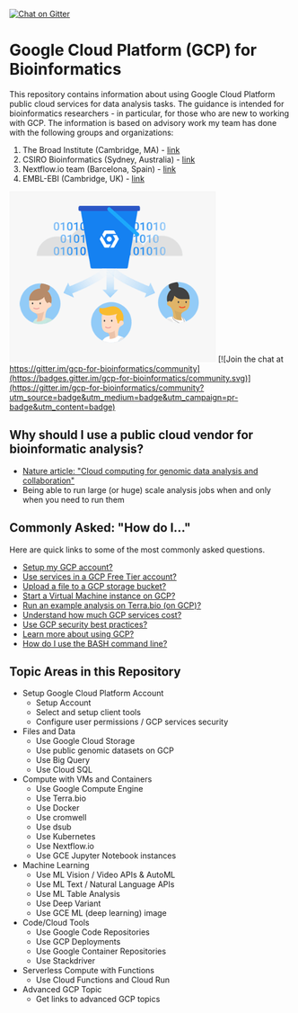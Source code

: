 [![Chat on Gitter](https://img.shields.io/gitter/room/gcp-for-bioinformatics/nextflow.svg?colorB=26af64&style=popout)](https://gitter.im/gcp-for-bioinformatics)

# Google Cloud Platform (GCP) for Bioinformatics
This repository contains information about using Google Cloud Platform public cloud services for data analysis tasks.  The guidance is intended for bioinformatics researchers - in particular, for those who are new to working with GCP.  The information is based on advisory work my team has done with the following groups and organizations:

1) The Broad Institute (Cambridge, MA) - [link](https://www.broadinstitute.org)
2) CSIRO Bioinformatics (Sydney, Australia) - [link](https://bioinformatics.csiro.au/)
3) Nextflow.io team (Barcelona, Spain) - [link](https://www.nextflow.io/about-us.html)
4) EMBL-EBI (Cambridge, UK) - [link](https://www.ebi.ac.uk/)

 [![gcp-genomics](/images/gcp-genomics.png)](https://cloud.google.com/genomics/docs/public-datasets/) [![Join the chat at https://gitter.im/gcp-for-bioinformatics/community](https://badges.gitter.im/gcp-for-bioinformatics/community.svg)](https://gitter.im/gcp-for-bioinformatics/community?utm_source=badge&utm_medium=badge&utm_campaign=pr-badge&utm_content=badge)

## Why should I use a public cloud vendor for bioinformatic analysis?

- [Nature article: "Cloud computing for genomic data analysis and collaboration"](https://www.nature.com/articles/nrg.2017.113)
- Being able to run large (or huge) scale analysis jobs when and only when you need to run them


## Commonly Asked: "How do I..."

Here are quick links to some of the most commonly asked questions.

- [Setup my GCP account?](https://github.com/lynnlangit/gcp-for-bioinformatics/blob/master/0_Setup_GCP_account/1_Setup_GCP_Account.md)
- [Use services in a GCP Free Tier account?](https://cloud.google.com/free/docs/gcp-free-tier)
- [Upload a file to a GCP storage bucket?](https://github.com/lynnlangit/gcp-for-bioinformatics/blob/master/1_Files_and_Data/1_Use_GCS_File_Storage.md)
- [Start a Virtual Machine instance on GCP?](https://github.com/lynnlangit/gcp-for-bioinformatics/blob/master/2_Compute_with_VMs_and_Docker_Containers/1_Use_GCE_VMs_for_Compute.md)
- [Run an example analysis on Terra.bio (on GCP)?](https://app.terra.bio/#library/showcase)
- [Understand how much GCP services cost?](https://github.com/lynnlangit/gcp-for-bioinformatics/blob/master/0_Setup_GCP_account/1_Setup_GCP_Account.md#key-considerations)
- [Use GCP security best practices?](https://github.com/lynnlangit/gcp-for-bioinformatics/blob/master/0_Setup_GCP_account/3_Setup_GCP_Project_Security.md)
- [Learn more about using GCP?](https://www.linkedin.com/learning/google-cloud-platform-essential-training-2017)
- [How do I use the BASH command line?](https://www.youtube.com/watch?v=EMaFdfIlK58)

## Topic Areas in this Repository

- Setup Google Cloud Platform Account
    - Setup Account
    - Select and setup client tools
    - Configure user permissions / GCP services security
- Files and Data 
    - Use Google Cloud Storage
    - Use public genomic datasets on GCP
    - Use Big Query
    - Use Cloud SQL
- Compute with VMs and Containers
    - Use Google Compute Engine
    - Use Terra.bio
    - Use Docker
    - Use cromwell
    - Use dsub
    - Use Kubernetes
    - Use Nextflow.io
    - Use GCE Jupyter Notebook instances
- Machine Learning
    - Use ML Vision / Video APIs & AutoML
    - Use ML Text / Natural Language APIs
    - Use ML Table Analysis
    - Use Deep Variant
    - Use GCE ML (deep learning) image 
- Code/Cloud Tools
    - Use Google Code Repositories
    - Use GCP Deployments
    - Use Google Container Repositories
    - Use Stackdriver
- Serverless Compute with Functions
    - Use Cloud Functions and Cloud Run
- Advanced GCP Topic
    - Get links to advanced GCP topics